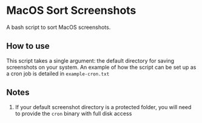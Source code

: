 # MacOS Sort Screenshots

A bash script to sort MacOS screenshots.

## How to use

This script takes a single argument: the default directory for saving screenshots on your system. An example of how the script can be set up as a cron job is detailed in `example-cron.txt`

## Notes

1. If your default screenshot directory is a protected folder, you will need to provide the `cron` binary with full disk access
